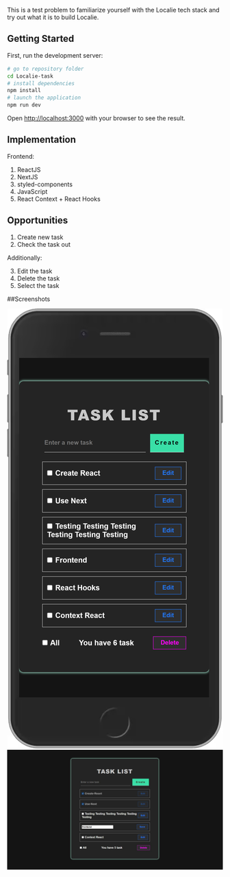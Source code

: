 This is a test problem to familiarize yourself with the Localie tech stack and try out what it is to build Localie.

## Getting Started

First, run the development server:

```bash
# go to repository folder
cd Localie-task
# install dependencies
npm install
# launch the application
npm run dev
```

Open [http://localhost:3000](http://localhost:3000) with your browser to see the result.


## Implementation

Frontend:
1. ReactJS
2. NextJS
3. styled-components
4. JavaScript
5. React Context + React Hooks

## Opportunities

1. Create new task
2. Check the task out

Additionally:

3. Edit the task
4. Delete the task
5. Select the task

##Screenshots

![alt text](screenshots/screen-mobi.png "This is a view on a mobile device")
![alt text](screenshots/screen-desk.jpg "This is a view on a desktop")